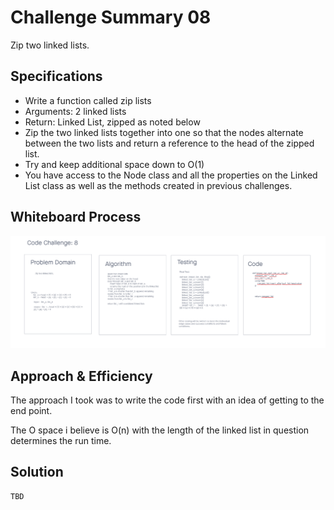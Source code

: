 # Challenge Summary 08
Zip two linked lists.

## Specifications
- Write a function called zip lists
- Arguments: 2 linked lists
- Return: Linked List, zipped as noted below
- Zip the two linked lists together into one so that the nodes alternate between the two lists and return a reference to the head of the zipped list.
- Try and keep additional space down to O(1)
- You have access to the Node class and all the properties on the Linked List class as well as the methods created in previous challenges.

## Whiteboard Process
<!-- Embedded whiteboard image -->
![Linked List - KTH - Whiteboard](../wireframes/code-ch-08.png)

## Approach & Efficiency
<!-- What approach did you take? Why? What is the Big O space/time for this approach? -->
The approach I took was to write the code first with an idea of getting to the end point.

The O space i believe is O(n) with the length of the linked list in question determines the run time.

## Solution
<!-- Show how to run your code, and examples of it in action -->
```
TBD
```

